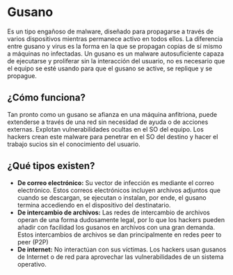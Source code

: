 # Gusano

Es un tipo engañoso de malware, diseñado para propagarse a través de varios dispositivos mientras permanece activo en todos ellos. La diferencia entre gusano y virus es la forma en la que se propagan copias de sí mismo a máquinas no infectadas. Un gusano es un malware autosuficiente capaza de ejecutarse y proliferar sin la interacción del usuario, no es necesario que el equipo se esté usando para que el gusano se active, se replique y se propague.

## ¿Cómo funciona?
Tan pronto como un gusano se afianza en una máquina anfitriona, puede extenderse a través de una red sin necesidad de ayuda o de acciones externas. Explotan vulnerabilidades ocultas en el SO del equipo. Los hackers crean este malware para penetrar en el SO del destino y hacer el trabajo sucios sin el conocimiento del usuario.

## ¿Qué tipos existen?
- **De correo electrónico:** Su vector de infección es mediante el correo electrónico. Estos correos electrónicos incluyen archivos adjuntos que cuando se descargan, se ejecutan o instalan, por ende, el gusano termina accediendo en el dispositivo del destinatario.
- **De intercambio de archivos:** Las redes de intercambio de archivos operan de una forma dudosamente legal, por lo que los hackers pueden añadir con facilidad los gusanos en archivos con una gran demanda. Estos intercambios de archivos se dan principalmente en redes peer to peer (P2P)
- **De internet:** No interactúan con sus víctimas. Los hackers usan gusanos de Internet o de red para aprovechar las vulnerabilidades de un sistema operativo.
